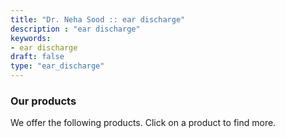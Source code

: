 ```yaml
---
title: "Dr. Neha Sood :: ear discharge"
description : "ear discharge" 
keywords:
- ear discharge
draft: false
type: "ear_discharge"
---
```


### Our products

We offer the following products. Click on a product to find more.